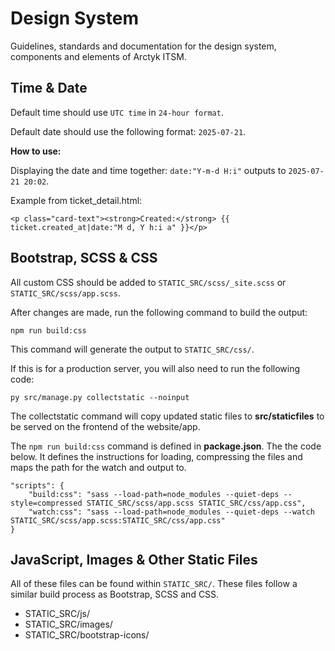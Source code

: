 # Design System

Guidelines, standards and documentation for the design system, components and elements of Arctyk ITSM.


## Time & Date

Default time should use `UTC time` in `24-hour format`.

Default date should use the following format: `2025-07-21`.

**How to use:**

Displaying the date and time together: `date:"Y-m-d H:i"` outputs to `2025-07-21 20:02`.

Example from ticket_detail.html: 

```
<p class="card-text"><strong>Created:</strong> {{ ticket.created_at|date:"M d, Y h:i a" }}</p>

```


## Bootstrap, SCSS & CSS

All custom CSS should be added to `STATIC_SRC/scss/_site.scss` or `STATIC_SRC/scss/app.scss`.

After changes are made, run the following command to build the output:

`npm run build:css`

This command will generate the output to `STATIC_SRC/css/`.

If this is for a production server, you will also need to run the following code:

`py src/manage.py collectstatic --noinput`

The collectstatic command will copy updated static files to **src/staticfiles** to be served on the frontend of the website/app.

The `npm run build:css` command is defined in **package.json**. The the code below. It defines the instructions for loading, compressing the files and maps the path for the watch and output to.

```
"scripts": {
    "build:css": "sass --load-path=node_modules --quiet-deps --style=compressed STATIC_SRC/scss/app.scss STATIC_SRC/css/app.css",
    "watch:css": "sass --load-path=node_modules --quiet-deps --watch STATIC_SRC/scss/app.scss:STATIC_SRC/css/app.css"
}

```

## JavaScript, Images & Other Static Files

All of these files can be found within `STATIC_SRC/`. These files follow a similar build process as Bootstrap, SCSS and CSS. 

- STATIC_SRC/js/ 
- STATIC_SRC/images/
- STATIC_SRC/bootstrap-icons/